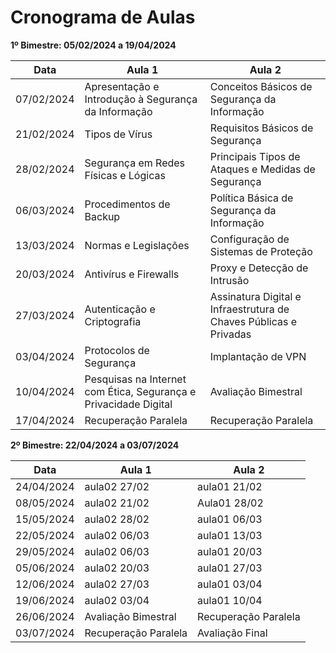 # Cronograma de Aulas

**1º Bimestre: 05/02/2024 a 19/04/2024**

| Data       | Aula 1                           | Aula 2                           |
|------------|----------------------------------|----------------------------------|
| 07/02/2024 | Apresentação e Introdução à Segurança da Informação | Conceitos Básicos de Segurança da Informação |
| 21/02/2024 | Tipos de Vírus                   | Requisitos Básicos de Segurança  |
| 28/02/2024 | Segurança em Redes Físicas e Lógicas | Principais Tipos de Ataques e Medidas de Segurança |
| 06/03/2024 | Procedimentos de Backup          | Política Básica de Segurança da Informação |
| 13/03/2024 | Normas e Legislações             | Configuração de Sistemas de Proteção |
| 20/03/2024 | Antivírus e Firewalls            | Proxy e Detecção de Intrusão     |
| 27/03/2024 | Autenticação e Criptografia      | Assinatura Digital e Infraestrutura de Chaves Públicas e Privadas |
| 03/04/2024 | Protocolos de Segurança          | Implantação de VPN               |
| 10/04/2024 | Pesquisas na Internet com Ética, Segurança e Privacidade Digital | Avaliação Bimestral              |
| 17/04/2024 | Recuperação Paralela             | Recuperação Paralela             |

**2º Bimestre: 22/04/2024 a 03/07/2024**

| Data       | Aula 1                           | Aula 2                           |
|------------|----------------------------------|----------------------------------|
| 24/04/2024 | aula02 27/02 | aula01 21/02                   |
| 08/05/2024 | aula02 21/02  | Aula01 28/02 |
| 15/05/2024 | aula02 28/02 | aula01 06/03         |
| 22/05/2024 | aula02 06/03 | aula01 13/03             |
| 29/05/2024 | aula02 06/03 | aula01 20/03            |
| 05/06/2024 | aula02 20/03     | aula01 27/03      |
| 12/06/2024 | aula02 27/03 | aula01 03/04          |
| 19/06/2024 | aula02 03/04               | aula01 10/04 |
| 26/06/2024 | Avaliação Bimestral              | Recuperação Paralela             |
| 03/07/2024 | Recuperação Paralela             | Avaliação Final                  |
